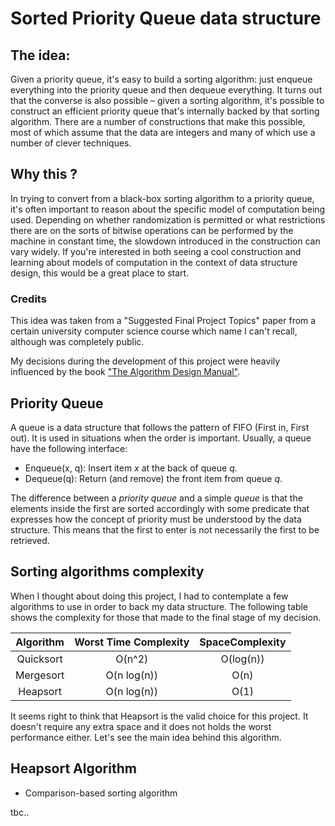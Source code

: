 # Sorted Priority Queue data structure 

## The idea:

Given a priority queue, it's easy to build a sorting algorithm: just enqueue everything into the priority
queue and then dequeue everything. It turns out that the converse is also possible – given a sorting algorithm,
it's possible to construct an efficient priority queue that's internally backed by that sorting algorithm.
There are a number of constructions that make this possible, most of which assume that the data
are integers and many of which use a number of clever techniques.

## Why this ?

In trying to convert from a black-box sorting algorithm to a priority
queue, it's often important to reason about the specific model of computation being used. Depending on
whether randomization is permitted or what restrictions there are on the sorts of bitwise operations can be
performed by the machine in constant time, the slowdown introduced in the construction can vary widely.
If you're interested in both seeing a cool construction and learning about models of computation in the
context of data structure design, this would be a great place to start.

### Credits

This idea was taken from a "Suggested Final Project Topics" paper from a certain university computer science course which name I can't recall, although was completely public.

My decisions during the development of this project were heavily influenced by the book ["The Algorithm Design Manual"](https://books.google.pt/books?id=7XUSn0IKQEgC&printsec=frontcover&hl=pt-PT#v=onepage&q&f=false).


## Priority Queue

A queue is a data structure that follows the pattern of FIFO (First in, First out). It is used in situations when the order is important. Usually, a queue have the following interface:

* Enqueue(x, q): Insert item _x_ at the back of queue _q_.
* Dequeue(q): Return (and remove) the front item from queue _q_.

The difference between a _priority queue_ and a simple _queue_ is that the elements inside the first are sorted accordingly with some predicate that expresses how the concept of priority must be understood by the data structure. This means that the first to enter is not necessarily the first to be retrieved.

## Sorting algorithms complexity 

When I thought about doing this project, I had to contemplate a few algorithms to use in order to back my data structure. The following table shows the complexity for those that made to the final stage of my decision.  

| Algorithm 	| Worst Time Complexity 	| SpaceComplexity 	|
|:---------:	|:---------------------:	|:---------------:	|
| Quicksort 	|         O(n^2)        	|    O(log(n))    	|
| Mergesort 	|      O(n log(n))      	|       O(n)      	|
|  Heapsort 	|      O(n log(n))      	|       O(1)      	|

It seems right to think that Heapsort is the valid choice for this project. It doesn't require any extra space and it does not holds the worst performance either. Let's see the main idea behind this algorithm.

## Heapsort Algorithm

* Comparison-based sorting algorithm


tbc..